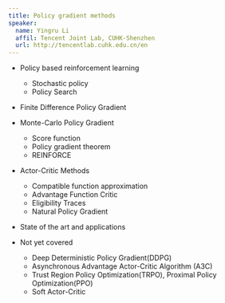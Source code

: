 ```yaml
---
title: Policy gradient methods 
speaker:
  name: Yingru Li
  affil: Tencent Joint Lab, CUHK-Shenzhen
  url: http://tencentlab.cuhk.edu.cn/en
---
```


- Policy based reinforcement learning
  - Stochastic policy
  - Policy Search
- Finite Difference Policy Gradient
- Monte-Carlo Policy Gradient
  - Score function
  - Policy gradient theorem
  - REINFORCE
- Actor-Critic Methods
  - Compatible function approximation
  - Advantage Function Critic
  - Eligibility Traces
  - Natural Policy Gradient
- State of the art and applications

- Not yet covered
  - Deep Deterministic Policy Gradient(DDPG)
  - Asynchronous Advantage Actor-Critic Algorithm (A3C)
  - Trust Region Policy Optimization(TRPO), Proximal Policy Optimization(PPO)
  - Soft Actor-Critic